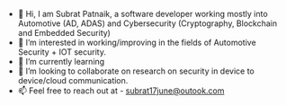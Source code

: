 - 👋 Hi, I am Subrat Patnaik, a software developer working mostly into Automotive (AD, ADAS) and Cybersecurity (Cryptography, Blockchain and Embedded Security)
- 👀 I’m interested in working/improving in the fields of Automotive Security + IOT security.
- 🌱 I’m currently learning 
- 💞️ I’m looking to collaborate on research on security in device to device/cloud communication.
- 📫 Feel free to reach out at - subrat17june@outook.com

<!---
spatnaik17/spatnaik17 is a ✨ special ✨ repository because its `README.md` (this file) appears on your GitHub profile.
You can click the Preview link to take a look at your changes.
--->
